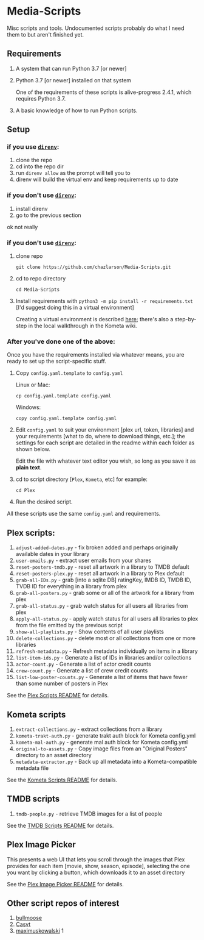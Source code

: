 # Media-Scripts

Misc scripts and tools. Undocumented scripts probably do what I need them to but aren't finished yet.

## Requirements

1. A system that can run Python 3.7 [or newer]
1. Python 3.7 [or newer] installed on that system

   One of the requirements of these scripts is alive-progress 2.4.1, which requires Python 3.7.

1. A basic knowledge of how to run Python scripts.

## Setup

### if you use [`direnv`](https://github.com/direnv/direnv):
1. clone the repo
1. cd into the repo dir
1. run `direnv allow` as the prompt will tell you to
1. direnv will build the virtual env and keep requirements up to date

### if you don't use [`direnv`](https://github.com/direnv/direnv):
1. install direnv
2. go to the previous section

ok not really

### if you don't use [`direnv`](https://github.com/direnv/direnv):

1. clone repo
   ```
   git clone https://github.com/chazlarson/Media-Scripts.git
   ```
1. cd to repo directory
   ```
   cd Media-Scripts
   ```
1. Install requirements with `python3 -m pip install -r requirements.txt` [I'd suggest doing this in a virtual environment]

   Creating a virtual environment is described [here](https://docs.python.org/3/library/venv.html); there's also a step-by-step in the local walkthrough in the Kometa wiki.

### After you've done one of the above:
Once you have the requirements installed via whatever means, you are ready to set up the script-specific stuff.

1. Copy `config.yaml.template` to `config.yaml`

   Linux or Mac:
   ```
   cp config.yaml.template config.yaml
   ```
   Windows:
   ```
   copy config.yaml.template config.yaml
   ```
1. Edit `config.yaml` to suit your environment [plex url, token, libraries] and your requirements [what to do, where to download things, etc.]; the settings for each script are detailed in the readme within each folder as shown below.

   Edit the file with whatever text editor you wish, so long as you save it as **plain text**.

1. cd to script directory [`Plex`, `Kometa`, etc]
   for example:
   ```
   cd Plex
   ```

1. Run the desired script.


All these scripts use the same `config.yaml` and requirements.

## Plex scripts:

1. `adjust-added-dates.py` - fix broken added and perhaps originally available dates in your library
1. `user-emails.py` - extract user emails from your shares
1. `reset-posters-tmdb.py` - reset all artwork in a library to TMDB default
1. `reset-posters-plex.py` - reset all artwork in a library to Plex default
1. `grab-all-IDs.py` - grab [into a sqlite DB] ratingKey, IMDB ID, TMDB ID, TVDB ID for everything in a library from plex
1. `grab-all-posters.py` - grab some or all of the artwork for a library from plex
1. `grab-all-status.py` - grab watch status for all users all libraries from plex
1. `apply-all-status.py` - apply watch status for all users all libraries to plex from the file emitted by the previous script
1. `show-all-playlists.py` - Show contents of all user playlists
1. `delete-collections.py` - delete most or all collections from one or more libraries
1. `refresh-metadata.py` - Refresh metadata individually on items in a library
1. `list-item-ids.py` - Generate a list of IDs in libraries and/or collections
1. `actor-count.py` - Generate a list of actor credit counts
1. `crew-count.py` - Generate a list of crew credit counts
1. `list-low-poster-counts.py` - Generate a list of items that have fewer than some number of posters in Plex

See the [Plex Scripts README](Plex/README.md) for details.

## Kometa scripts

1. `extract-collections.py` - extract collections from a library
1. `kometa-trakt-auth.py` - generate trakt auth block for Kometa config.yml
1. `kometa-mal-auth.py` - generate mal auth block for Kometa config.yml
1. `original-to-assets.py` - Copy image files from an "Original Posters" directory to an asset directory
1. `metadata-extractor.py` - Back up all metadata into a Kometa-compatible metadata file

See the [Kometa Scripts README](Kometa/README.md) for details.

## TMDB scripts

1. `tmdb-people.py` - retrieve TMDB images for a list of people

See the [TMDB Scripts README](TMDB/README.md) for details.

## Plex Image Picker

This presents a web UI that lets you scroll through the images that Plex provides for each item [movie, show, season, episode], selecting the one you want by clicking a button, which downloads it to an asset directory

See the [Plex Image Picker README](Plex%20Image%20Picker/README.md) for details.

## Other script repos of interest

1. [bullmoose](https://github.com/bullmoose20/Plex-Stuff)
2. [Casvt](https://github.com/Casvt/Plex-scripts)
3. [maximuskowalski](https://github.com/maximuskowalski/maxmisc)
1